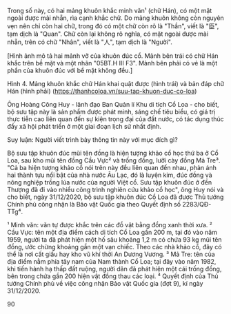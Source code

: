 Trong số này, có hai mảng khuôn khắc minh văn¹ (chữ Hán), có một mặt ngoài được mài nhẵn, rìa cạnh khắc chữ. Do mảng khuôn không còn nguyên vẹn nên chỉ còn hai chữ, trong đó có một chữ còn rõ là "Thần", viết là "臣", tạm dịch là "Quan". Chữ còn lại không rõ nghĩa, có mặt ngoài được mài nhẵn, trên có chữ "Nhân", viết là "人", tạm dịch là "Người".

[Hình ảnh mô tả hai mảnh vỡ của khuôn đúc cổ. Mảnh bên trái có chữ Hán khắc trên bề mặt và một nhãn "05BT.H III F3". Mảnh bên phải có vẻ là một phần của khuôn đúc với bề mặt không đều.]

Hình 4. Mảng khuôn khắc chữ Hán khai quật được (hình trái) và bản đáp chữ Hán (hình phải)
(https://thanhcoloa.vn/suu-tap-khuon-duc-co-loa)

Ông Hoàng Công Huy - lãnh đạo Ban Quản lí Khu di tích Cổ Loa - cho biết, bộ sưu tập này là sản phẩm được phát minh, sáng chế tiêu biểu, có giá trị thực tiễn cao liên quan đến sự kiện trọng đại của đất nước, có tác dụng thúc đẩy xã hội phát triển ở một giai đoạn lịch sử nhất định.

Suy luận: Người viết trình bày thông tin này với mục đích gì?

Bộ sưu tập khuôn đúc mũi tên đồng là hiện tượng khảo cổ học thứ ba ở Cổ Loa, sau kho mũi tên đồng Cầu Vực² và trống đồng, lưỡi cày đồng Mả Tre³. "Cả ba hiện tượng khảo cổ nói trên này đều liên quan đến nhau, phản ánh hai thành tựu nổi bật của nhà nước Âu Lạc, đó là luyện kim, đúc đồng và nông nghiệp trồng lúa nước của người Việt cổ. Sưu tập khuôn đúc ở đền Thượng đã đi vào nhiều công trình nghiên cứu khảo cổ học", ông Huy nói và cho biết, ngày 31/12/2020, bộ sưu tập khuôn đúc Cổ Loa đã được Thủ tướng Chính phủ công nhận là Bảo vật Quốc gia theo Quyết định số 2283/QĐ-TTg⁴.

¹ Minh văn: văn tự được khắc trên các đồ vật bằng đồng xanh thời xưa.
² Cầu Vực: tên một địa điểm cách di tích Cổ Loa gần 200 m, tại đó vào năm 1959, người ta đã phát hiện một hố sâu khoảng 1,2 m có chứa 93 kg mũi tên đồng, ước chừng khoảng gần một vạn chiếc. Theo các nhà khảo cổ, đây có thể là nơi cất giấu hay kho vũ khí thời An Dương Vương.
³ Mả Tre: tên của địa điểm nằm phía tây nam của Nam thành Cổ Loa; tại đây vào năm 1982, khi tiến hành hạ thấp đất ruộng, người dân đã phát hiện một cái trống đồng, bên trong chứa gần 200 hiện vật đồng thau các loại.
⁴ Quyết định của Thủ tướng Chính phủ về việc công nhận Bảo vật Quốc gia (đợt 9), kí ngày 31/12/2020.

90
